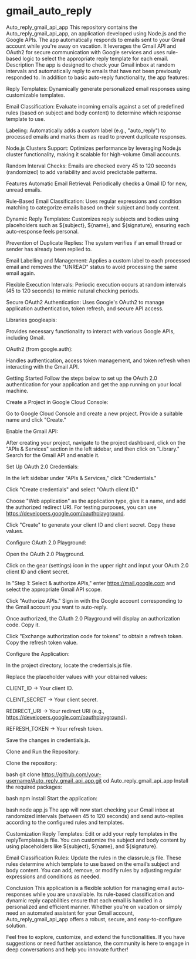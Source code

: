 # gmail_auto_reply
Auto_reply_gmail_api_app
This repository contains the Auto_reply_gmail_api_app, an application developed using Node.js and the Google APIs. The app automatically responds to emails sent to your Gmail account while you're away on vacation. It leverages the Gmail API and OAuth2 for secure communication with Google services and uses rule-based logic to select the appropriate reply template for each email.
Description
The app is designed to check your Gmail inbox at random intervals and automatically reply to emails that have not been previously responded to. In addition to basic auto-reply functionality, 
the app features:

Reply Templates: Dynamically generate personalized email responses using customizable templates.

Email Classification: Evaluate incoming emails against a set of predefined rules (based on subject and body content) to determine which response template to use.

Labeling: Automatically adds a custom label (e.g., "auto_reply") to processed emails and marks them as read to prevent duplicate responses.

Node.js Clusters Support: Optimizes performance by leveraging Node.js cluster functionality, making it scalable for high-volume Gmail accounts.

Random Interval Checks: Emails are checked every 45 to 120 seconds (randomized) to add variability and avoid predictable patterns.

Features
Automatic Email Retrieval: Periodically checks a Gmail ID for new, unread emails.

Rule-Based Email Classification: Uses regular expressions and condition matching to categorize emails based on their subject and body content.

Dynamic Reply Templates: Customizes reply subjects and bodies using placeholders such as ${subject}, ${name}, and ${signature}, ensuring each auto-response feels personal.

Prevention of Duplicate Replies: The system verifies if an email thread or sender has already been replied to.

Email Labelling and Management: Applies a custom label to each processed email and removes the "UNREAD" status to avoid processing the same email again.

Flexible Execution Intervals: Periodic execution occurs at random intervals (45 to 120 seconds) to mimic natural checking periods.

Secure OAuth2 Authentication: Uses Google's OAuth2 to manage application authentication, token refresh, and secure API access.

Libraries
googleapis:

Provides necessary functionality to interact with various Google APIs, including Gmail.

OAuth2 (from google.auth):

Handles authentication, access token management, and token refresh when interacting with the Gmail API.

Getting Started
Follow the steps below to set up the OAuth 2.0 authentication for your application and get the app running on your local machine.

Create a Project in Google Cloud Console:

Go to Google Cloud Console and create a new project. Provide a suitable name and click "Create."

Enable the Gmail API:

After creating your project, navigate to the project dashboard, click on the "APIs & Services" section in the left sidebar, and then click on "Library." Search for the Gmail API and enable it.

Set Up OAuth 2.0 Credentials:

In the left sidebar under "APIs & Services," click "Credentials."

Click "Create credentials" and select "OAuth client ID."

Choose "Web application" as the application type, give it a name, and add the authorized redirect URI. For testing purposes, you can use https://developers.google.com/oauthplayground.

Click "Create" to generate your client ID and client secret. Copy these values.

Configure OAuth 2.0 Playground:

Open the OAuth 2.0 Playground.

Click on the gear (settings) icon in the upper right and input your OAuth 2.0 client ID and client secret.

In "Step 1: Select & authorize APIs," enter https://mail.google.com and select the appropriate Gmail API scope.

Click "Authorize APIs." Sign in with the Google account corresponding to the Gmail account you want to auto-reply.

Once authorized, the OAuth 2.0 Playground will display an authorization code. Copy it.

Click "Exchange authorization code for tokens" to obtain a refresh token. Copy the refresh token value.

Configure the Application:

In the project directory, locate the credentials.js file.

Replace the placeholder values with your obtained values:

CLIENT_ID → Your client ID.

CLEINT_SECRET → Your client secret.

REDIRECT_URI → Your redirect URI (e.g., https://developers.google.com/oauthplayground).

REFRESH_TOKEN → Your refresh token.

Save the changes in credentials.js.

Clone and Run the Repository:

Clone the repository:

bash
git clone https://github.com/your-username/Auto_reply_gmail_api_app.git
cd Auto_reply_gmail_api_app
Install the required packages:

bash
npm install
Start the application:

bash
node app.js
The app will now start checking your Gmail inbox at randomized intervals (between 45 to 120 seconds) and send auto-replies according to the configured rules and templates.

Customization
Reply Templates: Edit or add your reply templates in the replyTemplates.js file. You can customize the subject and body content by using placeholders like ${subject}, ${name}, and ${signature}.

Email Classification Rules: Update the rules in the classrule.js file. These rules determine which template to use based on the email’s subject and body content. You can add, remove, or modify rules by adjusting regular expressions and conditions as needed.

Conclusion
This application is a flexible solution for managing email auto-responses while you are unavailable. Its rule-based classification and dynamic reply capabilities ensure that each email is handled in a personalized and efficient manner. Whether you’re on vacation or simply need an automated assistant for your Gmail account, Auto_reply_gmail_api_app offers a robust, secure, and easy-to-configure solution.

Feel free to explore, customize, and extend the functionalities. If you have suggestions or need further assistance, the community is here to engage in deep conversations and help you innovate further!
